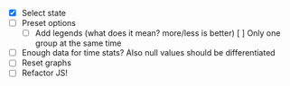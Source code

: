 - [X] Select state
- [ ] Preset options
  - [ ] Add legends (what does it mean? more/less is better)
  [ ] Only one group at the same time
- [ ] Enough data for time stats? Also null values should be differentiated
- [ ] Reset graphs
- [ ] Refactor JS!
